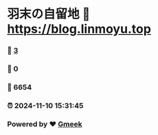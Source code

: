 # 羽末の自留地 :link: https://blog.linmoyu.top 
### :page_facing_up: [3](https://blog.linmoyu.top/tag.html) 
### :speech_balloon: 0 
### :hibiscus: 6654 
### :alarm_clock: 2024-11-10 15:31:45 
### Powered by :heart: [Gmeek](https://github.com/Meekdai/Gmeek)
